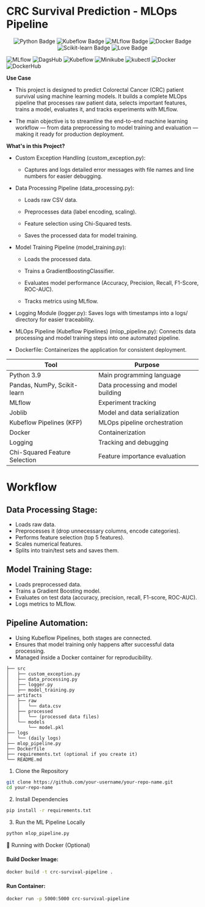 # CRC Survival Prediction - MLOps Pipeline

<p align="center"> <img src="https://img.shields.io/badge/Python-3.9-blue.svg" alt="Python Badge"/> <img src="https://img.shields.io/badge/MLOps-Kubeflow-informational" alt="Kubeflow Badge"/> <img src="https://img.shields.io/badge/MLflow-Tracking-orange" alt="MLflow Badge"/> <img src="https://img.shields.io/badge/Docker-Containerization-blue" alt="Docker Badge"/> <img src="https://img.shields.io/badge/Scikit--learn-Modeling-green" alt="Scikit-learn Badge"/> <img src="https://img.shields.io/badge/Built%20with-%E2%9D%A4-red" alt="Love Badge"/> </p>


![MLflow](https://img.shields.io/badge/MLflow-0052CC?style=for-the-badge&logo=mlflow&logoColor=white)
![DagsHub](https://img.shields.io/badge/DagsHub-000000?style=for-the-badge&logo=dagshub&logoColor=white)
![Kubeflow](https://img.shields.io/badge/Kubeflow-326CE5?style=for-the-badge&logo=kubeflow&logoColor=white)
![Minikube](https://img.shields.io/badge/Minikube-326CE5?style=for-the-badge&logo=minikube&logoColor=white)
![kubectl](https://img.shields.io/badge/kubectl-326CE5?style=for-the-badge&logo=kubernetes&logoColor=white)
![Docker](https://img.shields.io/badge/Docker-2496ED?style=for-the-badge&logo=docker&logoColor=white)
![DockerHub](https://img.shields.io/badge/DockerHub-2496ED?style=for-the-badge&logo=docker&logoColor=white)



**Use Case**
* This project is designed to predict Colorectal Cancer (CRC) patient survival using machine learning models.
It builds a complete MLOps pipeline that processes raw patient data, selects important features, trains a model, evaluates it, and tracks experiments with MLflow.

* The main objective is to streamline the end-to-end machine learning workflow — from data preprocessing to model training and evaluation — making it ready for production deployment.



**What's in this Project?**
* Custom Exception Handling (custom_exception.py):
    * Captures and logs detailed error messages with file names and line numbers for easier debugging.

* Data Processing Pipeline (data_processing.py):

    * Loads raw CSV data.

    * Preprocesses data (label encoding, scaling).

    * Feature selection using Chi-Squared tests.

    * Saves the processed data for model training.

* Model Training Pipeline (model_training.py):

    * Loads the processed data.

    * Trains a GradientBoostingClassifier.

    * Evaluates model performance (Accuracy, Precision, Recall, F1-Score, ROC-AUC).

    * Tracks metrics using MLflow.

* Logging Module (logger.py):
    Saves logs with timestamps into a logs/ directory for easier traceability.

* MLOps Pipeline (Kubeflow Pipelines) (mlop_pipeline.py):
        Connects data processing and model training steps into one automated pipeline.

* Dockerfile:
            Containerizes the application for consistent deployment.





| Tool | Purpose |
|------|---------|
| Python 3.9 | Main programming language |
| Pandas, NumPy, Scikit-learn | Data processing and model building |
| MLflow | Experiment tracking |
| Joblib | Model and data serialization |
| Kubeflow Pipelines (KFP) | MLOps pipeline orchestration |
| Docker | Containerization |
| Logging | Tracking and debugging |
| Chi-Squared Feature Selection | Feature importance evaluation |


# Workflow

## Data Processing Stage:
- Loads raw data.
- Preprocesses it (drop unnecessary columns, encode categories).
- Performs feature selection (top 5 features).
- Scales numerical features.
- Splits into train/test sets and saves them.

## Model Training Stage:
- Loads preprocessed data.
- Trains a Gradient Boosting model.
- Evaluates on test data (accuracy, precision, recall, F1-score, ROC-AUC).
- Logs metrics to MLflow.

## Pipeline Automation:
- Using Kubeflow Pipelines, both stages are connected.
- Ensures that model training only happens after successful data processing.
- Managed inside a Docker container for reproducibility.





```text
├── src
│   ├── custom_exception.py
│   ├── data_processing.py
│   ├── logger.py
│   ├── model_training.py
├── artifacts
│   ├── raw
│   │   └── data.csv
│   ├── processed
│   │   └── (processed data files)
│   └── models
│       └── model.pkl
├── logs
│   └── (daily logs)
├── mlop_pipeline.py
├── Dockerfile
├── requirements.txt (optional if you create it)
└── README.md
```



1. Clone the Repository
```bash
git clone https://github.com/your-username/your-repo-name.git
cd your-repo-name
```


2. Install Dependencies
```bash
pip install -r requirements.txt
```

3. Run the ML Pipeline Locally
```bash
python mlop_pipeline.py
```


🐳 Running with Docker (Optional)
#### Build Docker Image:
```bash
docker build -t crc-survival-pipeline .
```

#### Run Container:
```bash
docker run -p 5000:5000 crc-survival-pipeline
```
